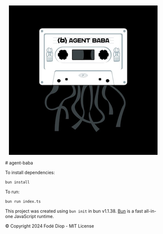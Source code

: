 <p align="center">
  <img src="agent-baba-github.jpg" alt="Agent Baba Logo" width="480"/>
</p>
# agent-baba

To install dependencies:

```bash
bun install
```

To run:

```bash
bun run index.ts
```

This project was created using `bun init` in bun v1.1.38. [Bun](https://bun.sh) is a fast all-in-one JavaScript runtime.

© Copyright 2024 Fodé Diop - MIT License
